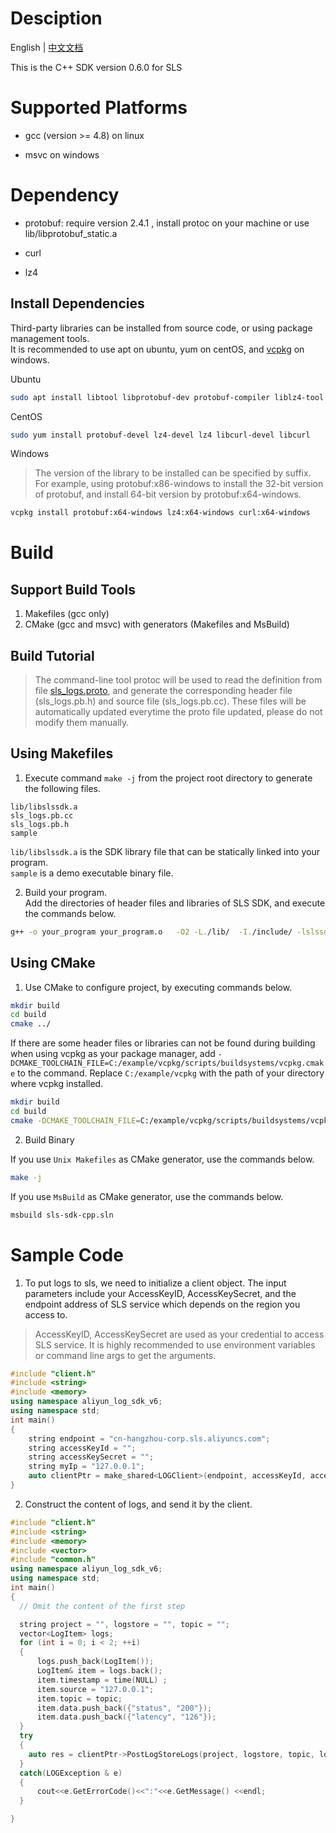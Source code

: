 # Desciption

English | [中文文档](README_ZH.md)  
   
This is the C++ SDK version 0.6.0 for SLS 

# Supported Platforms

- gcc (version >= 4.8) on linux  

- msvc on windows  
# Dependency

- protobuf: require version 2.4.1 ,
          install protoc on your machine or use lib/libprotobuf_static.a

- curl

- lz4

## Install Dependencies
Third-party libraries can be installed from source code, or using package management tools.   
It is recommended to use apt on ubuntu, yum on centOS, 
and [vcpkg](https://github.com/microsoft/vcpkg) on windows.  

Ubuntu      

```bash
sudo apt install libtool libprotobuf-dev protobuf-compiler liblz4-tool curl libcurl4-openssl-dev 
```

CentOS  

```bash  
sudo yum install protobuf-devel lz4-devel lz4 libcurl-devel libcurl 
```

Windows   

>The version of the library to be installed can be specified by suffix. For example, using protobuf:x86-windows to install the 32-bit version of protobuf, and install 64-bit version by protobuf:x64-windows.  
```bash
vcpkg install protobuf:x64-windows lz4:x64-windows curl:x64-windows
```



# Build
## Support Build Tools
1. Makefiles (gcc only)
2. CMake (gcc and msvc) with generators (Makefiles and MsBuild)
## Build Tutorial
> The command-line tool protoc will be used to read the definition from file [sls_logs.proto](sls_logs.proto), and generate the corresponding header file (sls_logs.pb.h) and source file (sls_logs.pb.cc). These files will be automatically updated everytime the proto file updated, please do not modify them manually.

## Using Makefiles

1. Execute command `make -j` from the project root directory to generate the following files.   

```
lib/libslssdk.a 
sls_logs.pb.cc
sls_logs.pb.h
sample
```
`lib/libslssdk.a` is the SDK library file that can be statically linked into your program.  
`sample` is a demo executable binary file.

2. Build your program.   
Add the directories of header files and libraries of SLS SDK, and execute the commands below.  

```bash
g++ -o your_program your_program.o   -O2 -L./lib/  -I./include/ -lslssdk -llz4 -lcurl -lprotobuf 
```

## Using CMake
1. Use CMake to configure project, by executing commands below.

```bash  
mkdir build
cd build 
cmake ../
```

If there are some header files or libraries can not be found during building when using
vcpkg as your package manager, add `-DCMAKE_TOOLCHAIN_FILE=C:/example/vcpkg/scripts/buildsystems/vcpkg.cmake` to the command. Replace `C:/example/vcpkg` with the path of your directory where vcpkg installed. 

```bash
mkdir build
cd build 
cmake -DCMAKE_TOOLCHAIN_FILE=C:/example/vcpkg/scripts/buildsystems/vcpkg.cmake ../
```

2. Build Binary  

If you use `Unix Makefiles` as CMake generator, use the commands below.

```bash  
make -j
```
If you use `MsBuild` as CMake generator, use the commands below.

```bash  
msbuild sls-sdk-cpp.sln
```

# Sample Code
1. To put logs to sls, we need to initialize a client object. The input parameters include your AccessKeyID, AccessKeySecret, and the endpoint address of SLS service which depends on the region you access to.
> AccessKeyID, AccessKeySecret are used as your credential to access SLS service. It is highly recommended to use environment variables or command line args to get the arguments. 

```cpp
#include "client.h"
#include <string>
#include <memory>
using namespace aliyun_log_sdk_v6;
using namespace std;
int main()
{
    string endpoint = "cn-hangzhou-corp.sls.aliyuncs.com";
    string accessKeyId = "";
    string accessKeySecret = "";
    string myIp = "127.0.0.1";
    auto clientPtr = make_shared<LOGClient>(endpoint, accessKeyId, accessKeySecret, LOG_REQUEST_TIMEOUT, myIp, false); 
}
```

2. Construct the content of logs, and send it by the client.
```cpp
#include "client.h"
#include <string>
#include <memory>
#include <vector>
#include "common.h"
using namespace aliyun_log_sdk_v6;
using namespace std;
int main() 
{
  // Omit the content of the first step

  string project = "", logstore = "", topic = "";
  vector<LogItem> logs;
  for (int i = 0; i < 2; ++i)
  {
      logs.push_back(LogItem());
      LogItem& item = logs.back();
      item.timestamp = time(NULL) ;
      item.source = "127.0.0.1";
      item.topic = topic;
      item.data.push_back({"status", "200"});
      item.data.push_back({"latency", "126"});
  }
  try
  {
    auto res = clientPtr->PostLogStoreLogs(project, logstore, topic, logs);
  } 
  catch(LOGException & e)
  {
      cout<<e.GetErrorCode()<<":"<<e.GetMessage() <<endl;
  }

}

```

